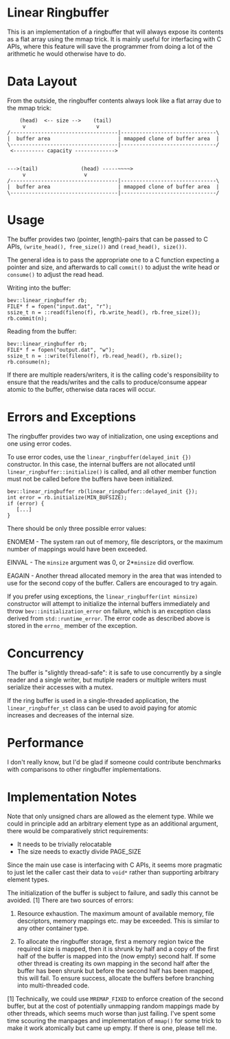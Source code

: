 # Linear Ringbuffer

This is an implementation of a ringbuffer that will always expose its contents
as a flat array using the mmap trick. It is mainly useful for interfacing with
C APIs, where this feature will save the programmer from doing a lot of the
arithmetic he would otherwise have to do.


# Data Layout

From the outside, the ringbuffer contents always look like a flat array
due to the mmap trick:


        (head)  <-- size -->    (tail)
         v                       v
    /-----------------------------------|-------------------------------\
    |  buffer area                      | mmapped clone of buffer area  |
    \-----------------------------------|-------------------------------/
     <---------- capacity ------------->


    --->(tail)              (head) -----~~~~>
         v                   v
    /-----------------------------------|-------------------------------\
    |  buffer area                      | mmapped clone of buffer area  |
    \-----------------------------------|-------------------------------/


# Usage

The buffer provides two (pointer, length)-pairs that can be passed to C APIs,
`(write_head(), free_size())` and `(read_head(), size())`.

The general idea is to pass the appropriate one to a C function expecting
a pointer and size, and afterwards to call `commit()` to adjust the write
head or `consume()` to adjust the read head.

Writing into the buffer:

    bev::linear_ringbuffer rb;
    FILE* f = fopen("input.dat", "r");
    ssize_t n = ::read(fileno(f), rb.write_head(), rb.free_size());
    rb.commit(n);

Reading from the buffer:

    bev::linear_ringbuffer rb;
    FILE* f = fopen("output.dat", "w");
    ssize_t n = ::write(fileno(f), rb.read_head(), rb.size();
    rb.consume(n);

If there are multiple readers/writers, it is the calling code's
responsibility to ensure that the reads/writes and the calls to
produce/consume appear atomic to the buffer, otherwise data races
will occur.

# Errors and Exceptions

The ringbuffer provides two way of initialization, one using exceptions
and one using error codes.

To use error codes, use the `linear_ringbuffer(delayed_init {})` constructor.
In this case, the internal buffers are not allocated until
`linear_ringbuffer::initialize()` is called, and all other member function
must not be called before the buffers have been initialized.

    bev::linear_ringbuffer rb(linear_ringbuffer::delayed_init {});
    int error = rb.initialize(MIN_BUFSIZE);
    if (error) {
       [...]
    }

There should be only three possible error values:

  ENOMEM - The system ran out of memory, file descriptors, or the maximum
           number of mappings would have been exceeded.

  EINVAL - The `minsize` argument was 0, or 2*`minsize` did overflow.

  EAGAIN - Another thread allocated memory in the area that was intended
           to use for the second copy of the buffer. Callers are encouraged
           to try again.

If you prefer using exceptions, the `linear_ringbuffer(int minsize)`
constructor will attempt to initialize the internal buffers immediately and
throw `bev::initialization_error` on failure, which is an exception class
derived from `std::runtime_error`. The error code as described above is
stored in the `errno_` member of the exception.

# Concurrency

The buffer is "slightly thread-safe": it is safe to use concurrently by a
single reader and a single writer, but mutiple readers or multiple writers
must serialize their accesses with a mutex.

If the ring buffer is used in a single-threaded application, the
`linear_ringbuffer_st` class can be used to avoid paying for atomic
increases and decreases of the internal size.


# Performance

I don't really know, but I'd be glad if someone could contribute benchmarks
with comparisons to other ringbuffer implementations.

# Implementation Notes

Note that only unsigned chars are allowed as the element type. While we could
in principle add an arbitrary element type as an additional argument, there
would be comparatively strict requirements:

 - It needs to be trivially relocatable
 - The size needs to exactly divide PAGE_SIZE

Since the main use case is interfacing with C APIs, it seems more pragmatic
to just let the caller cast their data to `void*` rather than supporting
arbitrary element types.

The initialization of the buffer is subject to failure, and sadly this cannot
be avoided. [1] There are two sources of errors:

 1) Resource exhaustion. The maximum amount of available memory, file
 descriptors, memory mappings etc. may be exceeded. This is similar to any
 other container type.

 2) To allocate the ringbuffer storage, first a memory region twice the
 required size is mapped, then it is shrunk by half and a copy of the first
 half of the buffer is mapped into the (now empty) second half.
 If some other thread is creating its own mapping in the second half after
 the buffer has been shrunk but before the second half has been mapped, this
 will fail. To ensure success, allocate the buffers before branching into
 multi-threaded code.

[1] Technically, we could use `MREMAP_FIXED` to enforce creation of the
second buffer, but at the cost of potentially unmapping random mappings made
by other threads, which seems much worse than just failing. I've spent some
time scouring the manpages and implementation of `mmap()` for some trick to
make it work atomically but came up empty. If there is one, please tell me.
